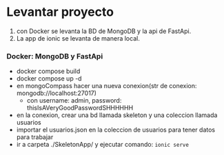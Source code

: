 # Levantar proyecto
1. con Docker se levanta la BD de MongoDB y la api de FastApi.
2. La app de ionic se levanta de manera local.

### Docker: MongoDB y FastApi
- docker compose build
- docker compose up -d
- en mongoCompass hacer una nueva conexion(str de conexion: mongodb://localhost:27017)
    - con username: admin, password: thisIsAVeryGoodPasswordSHHHHHH
- en la conexion, crear una bd llamada skeleton y una coleccion llamada usuarios
- importar el usuarios.json en la coleccion de usuarios para tener datos para trabajar
- ir a carpeta ./SkeletonApp/ y ejecutar comando: `ionic serve`
